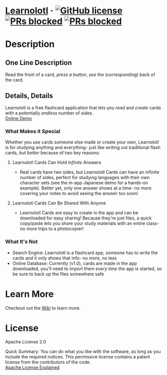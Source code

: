 # [Learnolotl](https://cflinchbaugh.github.io/Learnolotl/) &middot; [![GitHub license](https://img.shields.io/badge/version-BETA-yellow.svg)](https://en.wikipedia.org/wiki/Software_release_life_cycle) [![PRs blocked](https://img.shields.io/badge/license-Apache2.0-blue.svg)](https://tldrlegal.com/license/apache-license-2.0-(apache-2.0)) [![PRs blocked](https://img.shields.io/badge/PRs-blocked-red.svg)](https://help.github.com/articles/about-pull-requests/)


# Description
<a name="description"></a>

## One Line Description
Read the front of a card, *press a button*, *see* the (corresponding) back of the card.

## Details, Details
Learnolotl is a free flashcard application that lets you *read* and *create* cards with a potentially *endless* number of sides.<br/>
<a href="https://cflinchbaugh.github.io/Learnolotl/">Online Demo</a><br/>

### What Makes it Special
Whether you use cards someone else made or create your own, Learnolotl is for studying anything and everything- just like writing out traditional flash cards, but *better* because of two key reasons:<br/>

1. Learnolotl Cards Can Hold *Infinite* Answers
   + Real cards have two sides, but Learnolotl Cards can have an infinite number of sides, perfect for studying languages with their own character sets (see the in-app Japanese demo for a hands-on example).  Better yet, only one answer shows at a time- no more covering your notes to avoid seeing the answer too soon!

2. Learnolotl Cards Can Be Shared With Anyone
   + Learnolotl Cards are easy to create in the app and can be downloaded for easy sharing!  Because they're just files, a quick copy/paste lets you share your study materials with an entire class- no more trips to a photocopier!
   
### What It's Not
+ Search Engine: Learnolotl is a flashcard app, someone has to write the cards and it only shows that info- no more, no less
+ Online Database: Currently (v1.0), cards are made in the app downloaded, you'll need to import them *every time* the app is started, so be sure to back up the files somewhere safe

# Learn More
Checkout out the <a href="https://github.com/cflinchbaugh/Learnolotl/wiki">Wiki</a> to learn more.

# License
<a name="license"></a>
Apache License 2.0

Quick Summary: You can do what you like with the software, as long as you include the required notices. This permissive license contains a patent license from the contributors of the code.
<br/>
<a href="https://tldrlegal.com/license/apache-license-2.0-(apache-2.0)">Apache License Explained</a>
